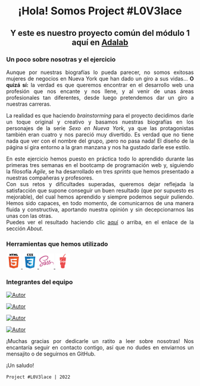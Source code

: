 <h1 align="center">¡Hola! Somos Project #L0V3lace</h1>
<h2 align="center">Y este es nuestro proyecto común del módulo 1 aquí en <a href="https://adalab.es/">Adalab</a></h2>

### Un poco sobre nosotras y el ejercicio

<p align="justify">
Aunque por nuestras biografías lo pueda parecer, no somos exitosas mujeres de negocios en Nueva York que han dado un giro a sus vidas... <b>O quizá sí:</b> la verdad es que queremos encontrar en el desarrollo web una profesión que nos encante y nos llene, y al venir de unas áreas profesionales tan diferentes, desde luego pretendemos dar un giro a nuestras carreras.
</p>

<p align="justify">
La realidad es que haciendo <i>brainstorming</i> para el proyecto decidimos darle un toque original y creativo y basamos nuestras biografías en los personajes de la serie <i>Sexo en Nueva York</i>, ya que las protagonistas también eran cuatro y nos pareció muy divertido. Es verdad que no tiene nada que ver con el nombre del grupo, ¡pero no pasa nada! El diseño de la página sí gira entorno a la gran manzana y nos ha gustado darle ese estilo.
</p>

<p align="justify">
En este ejercicio hemos puesto en práctica todo lo aprendido durante las primeras tres semanas en el bootcamp de programación web y, siguiendo la filosofía <i>Agile</i>, se ha desarrollado en tres <i>sprints</i> que hemos presentado a nuestras compañeras y profesores.<br/>
Con sus retos y dificultades superadas, queremos dejar reflejada la satisfacción que supone conseguir un buen resultado (que por supuesto es mejorable), del cual hemos aprendido y siempre podemos seguir puliendo. Hemos sido capaces, en todo momento, de comunicarnos de una manera fluida y constructiva, aportando nuestra opinión y sin decepcionarnos las unas con las otras.<br/>
Puedes ver el resultado haciendo clic <a href="http://beta.adalab.es/project-promo-p-module-1-team-5/" target="_blank">aquí</a> o arriba, en el enlace de la sección <i>About</i>.
</p>

### Herramientas que hemos utilizado

<p align="left">
<a href="https://www.w3.org/html/" target="_blank" rel="noreferrer"> <img src="https://raw.githubusercontent.com/devicons/devicon/master/icons/html5/html5-original-wordmark.svg" alt="html5" width="40" height="40"/> </a>
<a href="https://www.w3schools.com/css/" target="_blank" rel="noreferrer"> <img src="https://raw.githubusercontent.com/devicons/devicon/master/icons/css3/css3-original-wordmark.svg" alt="css3" width="40" height="40"/> </a> 
<a href="https://sass-lang.com" target="_blank" rel="noreferrer"> <img src="https://raw.githubusercontent.com/devicons/devicon/master/icons/sass/sass-original.svg" alt="sass" width="40" height="40"/> </a> 
<a href="https://gulpjs.com" target="_blank" rel="noreferrer"> <img src="https://raw.githubusercontent.com/devicons/devicon/master/icons/gulp/gulp-plain.svg" alt="gulp" width="40" height="40"/> </a>
</p>

### Integrantes del equipo

[![Autor](https://img.shields.io/badge/-Alicia%20Padr%C3%B3n%20Pasqu%C3%ADn-ff69b4?style=flat&logo=github)](https://github.com/aliciaapadron)

[![Autor](https://img.shields.io/badge/Clara%20Miranda%20Zapata-blueviolet?style=flat&logo=github)](https://github.com/miranda-zapata)

[![Autor](https://img.shields.io/badge/Rocio%20Del%20Villar%20Nolazco-brightgreen?style=flat&logo=github)](https://github.com/RocioDvn)

[![Autor](https://img.shields.io/badge/Ver%C3%B3nica%20Isla%20G%C2%AA%20de%20Leaniz-blue?style=flat&logo=github)](https://github.com/veroisla)

<p align="justify">
¡Muchas gracias por dedicarle un ratito a leer sobre nosotras! Nos encantaría seguir en contacto contigo, así que no dudes en enviarnos un mensajito o de seguirnos en GitHub.
</p>

<p align="justify">
¡Un saludo!
</p>

```
Project #L0V3lace | 2022
```
